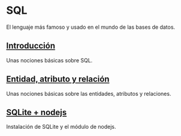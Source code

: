 # SQL

El lenguaje más famoso y usado en el mundo de las bases de datos.

## [Introducción](teoria_bbdd.md)

Unas nociones básicas sobre SQL.

## [Entidad, atributo y relación](entidad_atributo_relacion.md)

Unas nociones básicas sobre las entidades, atributos y relaciones.


## [SQLite + nodejs](sql_instalacion.md)

Instalación de SQLite y el módulo de nodejs.

